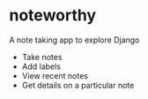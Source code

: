 # noteworthy
A note taking app to explore Django

* Take notes
* Add labels
* View recent notes
* Get details on a particular note
